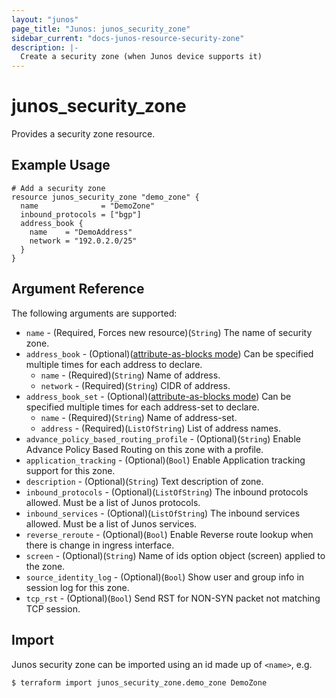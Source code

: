 ```yaml
---
layout: "junos"
page_title: "Junos: junos_security_zone"
sidebar_current: "docs-junos-resource-security-zone"
description: |-
  Create a security zone (when Junos device supports it)
---
```


# junos_security_zone

Provides a security zone resource.

## Example Usage

```hcl
# Add a security zone
resource junos_security_zone "demo_zone" {
  name              = "DemoZone"
  inbound_protocols = ["bgp"]
  address_book {
    name    = "DemoAddress"
    network = "192.0.2.0/25"
  }
}
```

## Argument Reference

The following arguments are supported:

* `name` - (Required, Forces new resource)(`String`) The name of security zone.
* `address_book` - (Optional)([attribute-as-blocks mode](https://www.terraform.io/docs/configuration/attr-as-blocks.html)) Can be specified multiple times for each address to declare.
  * `name` - (Required)(`String`) Name of address.
  * `network` - (Required)(`String`) CIDR of address.
* `address_book_set` - (Optional)([attribute-as-blocks mode](https://www.terraform.io/docs/configuration/attr-as-blocks.html)) Can be specified multiple times for each address-set to declare.
  * `name` - (Required)(`String`) Name of address-set.
  * `address` - (Required)(`ListOfString`) List of address names.
* `advance_policy_based_routing_profile` - (Optional)(`String`) Enable Advance Policy Based Routing on this zone with a profile.
* `application_tracking` - (Optional)(`Bool`) Enable Application tracking support for this zone.
* `description` - (Optional)(`String`) Text description of zone.
* `inbound_protocols` - (Optional)(`ListOfString`) The inbound protocols allowed. Must be a list of Junos protocols.
* `inbound_services` - (Optional)(`ListOfString`) The inbound services allowed. Must be a list of Junos services.
* `reverse_reroute` - (Optional)(`Bool`) Enable Reverse route lookup when there is change in ingress interface.
* `screen` - (Optional)(`String`) Name of ids option object (screen) applied to the zone.
* `source_identity_log` - (Optional)(`Bool`) Show user and group info in session log for this zone.
* `tcp_rst` - (Optional)(`Bool`) Send RST for NON-SYN packet not matching TCP session.

## Import

Junos security zone can be imported using an id made up of `<name>`, e.g.

```
$ terraform import junos_security_zone.demo_zone DemoZone
```
